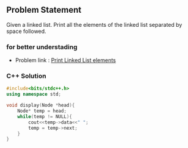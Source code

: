 ## Problem Statement

Given a linked list. Print all the elements of the linked list separated by space followed.

### for better understading
- Problem link : [Print Linked List elements](https://www.geeksforgeeks.org/problems/print-linked-list-elements/1?page=1&category=Linked%20List&status=solved&sortBy=difficulty)

### C++ Solution

```cpp
#include<bits/stdc++.h>
using namespace std;

void display(Node *head){
    Node* temp = head;
    while(temp != NULL){
        cout<<temp->data<<" ";
        temp = temp->next;
    }
}
```